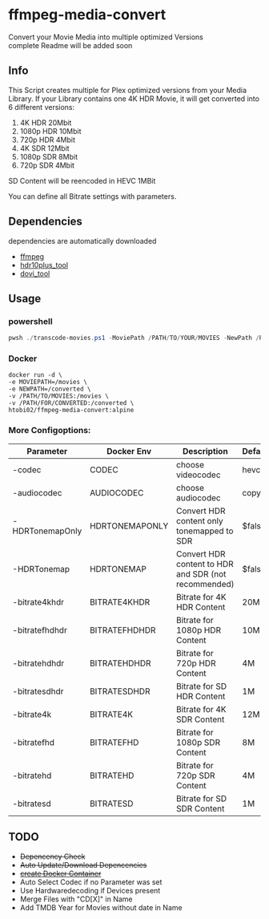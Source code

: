 # ffmpeg-media-convert
 Convert your Movie Media into multiple optimized Versions <br>
 complete Readme will be added soon

## Info
This Script creates multiple for Plex optimized versions from your Media Library.
If your Library contains one 4K HDR Movie, it will get converted into 6 different versions:
1. 4K HDR 20Mbit
2. 1080p HDR 10Mbit
3. 720p HDR 4Mbit
4. 4K SDR 12Mbit
5. 1080p SDR 8Mbit
6. 720p SDR 4Mbit

SD Content will be reencoded in HEVC 1MBit

You can define all Bitrate settings with parameters. 

## Dependencies
dependencies are automatically downloaded
- [ffmpeg](https://ffmpeg.org)
- [hdr10plus_tool](https://github.com/quietvoid/hdr10plus_tool/releases/latest)
- [dovi_tool](https://github.com/quietvoid/dovi_tool/releases/latest)

## Usage
### powershell
```powershell
pwsh ./transcode-movies.ps1 -MoviePath /PATH/TO/YOUR/MOVIES -NewPath /PATH/FOR/CONVERTED
```
### Docker
```docker
docker run -d \
-e MOVIEPATH=/movies \
-e NEWPATH=/converted \
-v /PATH/TO/MOVIES:/movies \
-v /PATH/FOR/CONVERTED:/converted \
htobi02/ffmpeg-media-convert:alpine
```

### More Configoptions:
Parameter|Docker Env|Description|Default
|---|---|---|---|
-codec|CODEC|choose videocodec|hevc
-audiocodec|AUDIOCODEC|choose audiocodec|copy
-HDRTonemapOnly|HDRTONEMAPONLY|Convert HDR content only tonemapped to SDR|$false
-HDRTonemap|HDRTONEMAP|Convert HDR content to HDR and SDR (not recommended)|$false
-bitrate4khdr|BITRATE4KHDR|Bitrate for 4K HDR Content|20M
-bitratefhdhdr|BITRATEFHDHDR|Bitrate for 1080p HDR Content|10M
-bitratehdhdr|BITRATEHDHDR|Bitrate for 720p HDR Content|4M
-bitratesdhdr|BITRATESDHDR|Bitrate for SD HDR Content|1M
-bitrate4k|BITRATE4K|Bitrate for 4K SDR Content|12M
-bitratefhd|BITRATEFHD|Bitrate for 1080p SDR Content|8M
-bitratehd|BITRATEHD|Bitrate for 720p SDR Content|4M
-bitratesd|BITRATESD|Bitrate for SD SDR Content|1M

## TODO
- ~~Depencency Check~~
- ~~Auto Update/Download Depencencies~~
- ~~[create Docker Container](https://hub.docker.com/r/htobi02/ffmpeg-media-convert)~~
- Auto Select Codec if no Parameter was set
- Use Hardwaredecoding if Devices present
- Merge Files with "CD[X]" in Name
- Add TMDB Year for Movies without date in Name